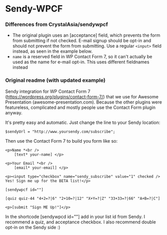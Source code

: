 Sendy-WPCF
==========

### Differences from CrystalAsia/sendywpcf
- The original plugin uses an [acceptance] field, which prevents the form from submitting if not checked. E-mail signup should be opt-in and should not prevent the form from submitting. Use a regular `<input>` field instead, as seen in the example below.
- `name` is a reserved field in WP Contact Form 7, so it can't actually be used as the name for e-mail opt-in. This uses different fieldnames instead

### Original readme (with updated example)
Sendy integration for WP Contact Form 7 (https://wordpress.org/plugins/contact-form-7/) that we use for Awesome Presentation (awesome-presentation.com). Because the other plugins were featureless, complicated and mostly people use the Contact Form plugin anyway.

It's pretty easy and automatic. Just change the line to your Sendy location:

``$sendyUrl = "http://www.yoursendy.com/subscribe";``

Then use the Contact Form 7 to build you form like so:

```
<p>Name *<br />
    [text* your-name] </p>

<p>Your Email *<br />
    [email* your-email] </p>

<p><input type="checkbox" name="sendy_subscribe" value="1" checked /> Yes! Sign me up for the BETA list!</p>

[sendywpcf id=""]

[quiz quiz-44 "4+2=?|6" "2+10=?|12" "X+Y=?|Z" "33+33=?|66" "A+B=?|C"]

<p>[submit "Sign ME Up!"]</p>
```

In the shortcode [sendywpcd id=""] add in your list id from Sendy. I recommend a quiz, and acceptance checkbox. I also recommend double opt-in on the Sendy side :)
